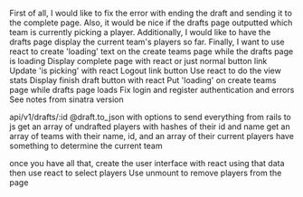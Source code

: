 First of all, I would like to fix the error with ending the draft and sending it to the complete page. Also, it would be nice if the drafts page outputted which team is currently picking a player. Additionally, I would like to have the drafts page display the current team's players so far. Finally, I want to use react to create 'loading' text on the create teams page while the drafts page is loading
Display complete page with react or just normal button link
Update 'is picking' with react
Logout link button
Use react to do the view stats
Display finish draft button with react
Put 'loading' on create teams page while drafts page loads
Fix login and register authentication and errors
See notes from sinatra version





api/v1/drafts/:id
@draft.to_json with options to send everything from rails to js
	get an array of undrafted players with hashes of their id and name
	get an array of teams with their name, id, and an array of their current players
	have something to determine the current team

once you have all that, create the user interface with react using that data
then use react to select players
Use unmount to remove players from the page
